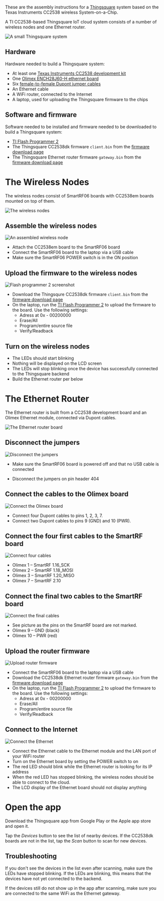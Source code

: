 These are the assembly instructions for a [Thingsquare](http://thingsquare.com/) system based on the Texas Instruments
CC2538 wireless System-on-a-Chip.

A TI CC2538-based Thingsquare IoT cloud system consists of a number of
wireless nodes and one Ethernet router.

![A small Thingsquare system](kit.jpg?raw=true)

## Hardware

Hardware needed to build a Thingsquare system:

* At least one [Texas Instruments CC2538 development
  kit](http://www.ti.com/tool/cc2538dk)
* One [Olimex ENCH28J60-H ethernet
  board](http://www.olimex.com/Products/Modules/Ethernet/ENC28J60-H/)
* Six [female-to-female Dupont jumper
  cables](http://www.adafruit.com/products/266)
* An Ethernet cable
* A WiFi router, connected to the Internet
* A laptop, used for uploading the Thingsquare firmware to the chips

## Software and firmware

Software needed to be installed and firmware needed to be downloaded
to build a Thingsquare system:

* [TI Flash Programmer 2](http://www.ti.com/tool/flash-programmer)
* The Thingsquare CC2538dk firmware `client.bin` from the [firmware
  download page](../firmware/)
* The Thingsquare Ethernet router firmware `gateway.bin` from the [firmware download page](../firmware/)

# The Wireless Nodes

The wireless nodes consist of SmartRF06 boards with
CC2538em boards mounted on top of them.

![The wireless nodes](kit-nodes.jpg?raw=true)

## Assemble the wireless nodes

![An assembled wireless node](build01.jpg?raw=true)

* Attach the CC2538em board to the SmartRF06 board
* Connect the SmartRF06 board to the laptop via a USB cable
* Make sure the SmartRF06 POWER switch is in the ON position

## Upload the firmware to the wireless nodes

![Flash programmer 2 screenshot](flashing-node.png?raw=true)

* Download the Thingsqure CC2538dk firmware `client.bin` from the [firmware
  download page](../firmware/)
* On the laptop, run the [TI Flash Programmer
  2](http://www.ti.com/tool/flash-programmer) to upload the firmware
  to the board. Use the following settings:
  * Adress at 0x - 00200000
  * Erase/All
  * Program/entire source file
  * Verify/Readback

## Turn on the wireless nodes

* The LEDs should start blinking
* Nothing will be displayed on the LCD screen
* The LEDs will stop blinking once the device has successfully connected to the Thingsquare backend
* Build the Ethernet router per below

# The Ethernet Router

The Ethernet router is built from a CC2538 development board and
an Olimex Ethernet module, connected via Dupont cables.

![The Ethernet router board](build03.jpg?raw=true)

## Disconnect the jumpers

![Disconnect the jumpers](jumpers.jpg?raw=true)

* Make sure the SmartRF06 board is powered off and that
  no USB cable is connected

* Disconnect the jumpers on pin header 404

## Connect the cables to the Olimex board

![Connect the Olimex board](build06.jpg?raw=true)

* Connect four Dupont cables to pins 1, 2, 3, 7.
* Connect two Dupont cables to pins 9 (GND) and 10 (PWR).

## Connect the four first cables to the SmartRF board

![Connect four cables](build04.jpg?raw=true)

* Olimex 1 &ndash; SmartRF 1.16_SCK
* Olimex 2 &ndash; SmartRF 1.18_MOSI
* Olimex 3 &ndash; SmartRF 1.20_MISO
* Olimex 7 &ndash; SmartRF 2.10

## Connect the final two cables to the SmartRF board

![Connect the final cables](build05.jpg?raw=true)

* See picture as the pins on the SmartRF board are not marked.
* Olimex 9 &ndash; GND (black)
* Olimex 10 &ndash; PWR (red)

## Upload the router firmware

![Upload router firmware](flashing-router.png?raw=true)

* Connect the SmartRF06 board to the laptop via a USB
  cable
* Download the CC2538dk Ethernet router firmware `gateway.bin` from the [firmware
  download page](../firmware/)
* On the laptop, run the [TI Flash Programmer
  2](http://www.ti.com/tool/flash-programmer) to upload the firmware
  to the board. Use the following settings:
  * Adress at 0x - 00200000
  * Erase/All
  * Program/entire source file
  * Verify/Readback

## Connect to the Internet

![Connect the Ethernet](ethernet-connect.jpg?raw=true)

* Connect the Ethernet cable to the Ethernet module and
  the LAN port of your WiFi router
* Turn on the Ethernet board by setting the POWER switch to on
* The red LED should blink while the Ethernet router
  is looking for its IP address
* When the red LED has stopped blinking, the wireless
  nodes should be able to connect to the cloud.
* The LCD display of the Ethernet board should not display anything

# Open the app
Download the Thingsquare app from Google Play or the Apple app store and open it.

Tap the _Devices_ button to see the list of nearby devices. If the CC2538dk boards are not in the list, tap the _Scan_ button to scan for new devices.

## Troubleshooting

If you don't see the devices in the list even after scanning, make sure the LEDs have stopped blinking. If the LEDs are blinking, this means that the devices have not yet connected to the backend.

If the devices still do not show up in the app after scanning, make sure you are connected to the same WiFi as the Ethernet gateway.




